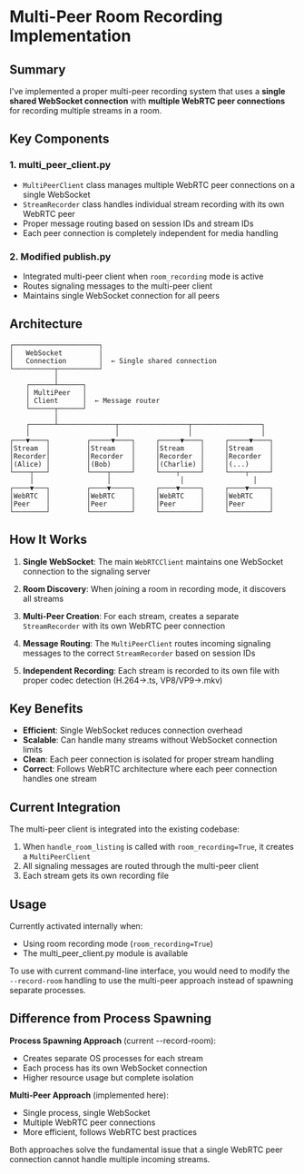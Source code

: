 # Multi-Peer Room Recording Implementation

## Summary

I've implemented a proper multi-peer recording system that uses a **single shared WebSocket connection** with **multiple WebRTC peer connections** for recording multiple streams in a room.

## Key Components

### 1. **multi_peer_client.py**
- `MultiPeerClient` class manages multiple WebRTC peer connections on a single WebSocket
- `StreamRecorder` class handles individual stream recording with its own WebRTC peer
- Proper message routing based on session IDs and stream IDs
- Each peer connection is completely independent for media handling

### 2. **Modified publish.py**
- Integrated multi-peer client when `room_recording` mode is active
- Routes signaling messages to the multi-peer client
- Maintains single WebSocket connection for all peers

## Architecture

```
┌─────────────────────┐
│   WebSocket         │
│   Connection        │  ← Single shared connection
└──────────┬──────────┘
           │
    ┌──────┴──────┐
    │ MultiPeer   │
    │ Client      │  ← Message router
    └──────┬──────┘
           │
    ┌──────┴──────────────┬─────────────────┬─────────────────┐
    │                     │                 │                 │
┌───▼────┐         ┌─────▼────┐     ┌─────▼────┐     ┌─────▼────┐
│Stream  │         │Stream    │     │Stream    │     │Stream    │
│Recorder│         │Recorder  │     │Recorder  │     │Recorder  │
│(Alice) │         │(Bob)     │     │(Charlie) │     │(...)     │
└────┬───┘         └────┬─────┘     └────┬─────┘     └────┬─────┘
     │                  │                 │                 │
┌────▼───┐         ┌────▼─────┐     ┌────▼─────┐     ┌────▼─────┐
│WebRTC  │         │WebRTC    │     │WebRTC    │     │WebRTC    │
│Peer    │         │Peer      │     │Peer      │     │Peer      │
└────────┘         └──────────┘     └──────────┘     └──────────┘
```

## How It Works

1. **Single WebSocket**: The main `WebRTCClient` maintains one WebSocket connection to the signaling server

2. **Room Discovery**: When joining a room in recording mode, it discovers all streams

3. **Multi-Peer Creation**: For each stream, creates a separate `StreamRecorder` with its own WebRTC peer connection

4. **Message Routing**: The `MultiPeerClient` routes incoming signaling messages to the correct `StreamRecorder` based on session IDs

5. **Independent Recording**: Each stream is recorded to its own file with proper codec detection (H.264→.ts, VP8/VP9→.mkv)

## Key Benefits

- **Efficient**: Single WebSocket reduces connection overhead
- **Scalable**: Can handle many streams without WebSocket connection limits
- **Clean**: Each peer connection is isolated for proper stream handling
- **Correct**: Follows WebRTC architecture where each peer connection handles one stream

## Current Integration

The multi-peer client is integrated into the existing codebase:

1. When `handle_room_listing` is called with `room_recording=True`, it creates a `MultiPeerClient`
2. All signaling messages are routed through the multi-peer client
3. Each stream gets its own recording file

## Usage

Currently activated internally when:
- Using room recording mode (`room_recording=True`)
- The multi_peer_client.py module is available

To use with current command-line interface, you would need to modify the `--record-room` handling to use the multi-peer approach instead of spawning separate processes.

## Difference from Process Spawning

**Process Spawning Approach** (current --record-room):
- Creates separate OS processes for each stream
- Each process has its own WebSocket connection
- Higher resource usage but complete isolation

**Multi-Peer Approach** (implemented here):
- Single process, single WebSocket
- Multiple WebRTC peer connections
- More efficient, follows WebRTC best practices

Both approaches solve the fundamental issue that a single WebRTC peer connection cannot handle multiple incoming streams.